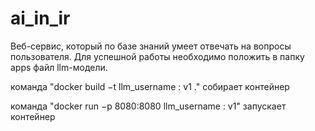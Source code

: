 # ai_in_ir

Веб-сервис, который по базе знаний умеет отвечать на вопросы пользователя. Для успешной работы необходимо положить в папку apps файл llm-модели.

команда "docker build −t llm_username : v1 ." собирает контейнер

команда "docker run −p 8080:8080 llm_username : v1" запускает контейнер
